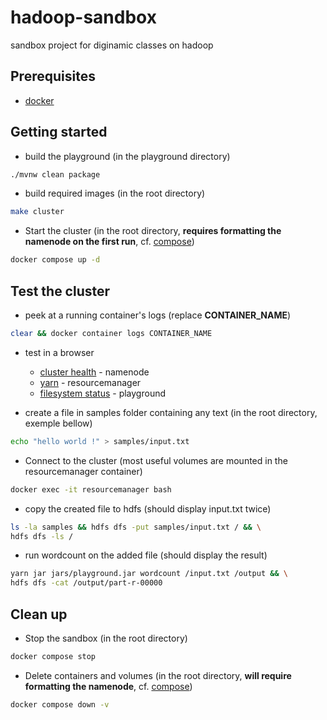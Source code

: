 # hadoop-sandbox

sandbox project for diginamic classes on hadoop

## Prerequisites

- [docker](https://docs.docker.com/install/)

## Getting started

- build the playground (in the playground directory)

```bash
./mvnw clean package
```

- build required images (in the root directory)

```bash
make cluster
```

- Start the cluster (in the root directory, **requires formatting the namenode on the first run**, cf. [compose](./docker-compose.yml))

```bash
docker compose up -d
```

## Test the cluster

- peek at a running container's logs (replace **CONTAINER_NAME**)

```bash
clear && docker container logs CONTAINER_NAME
```

- test in a browser
  - [cluster health](http://localhost:9870) - namenode
  - [yarn](http://localhost:8088) - resourcemanager
  - [filesystem status](http://localhost:3141/status) - playground

- create a file in samples folder containing any text (in the root directory, exemple bellow)

```bash
echo "hello world !" > samples/input.txt
```

- Connect to the cluster (most useful volumes are mounted in the resourcemanager container)

```bash
docker exec -it resourcemanager bash 
```

- copy the created file to hdfs (should display input.txt twice)

```bash
ls -la samples && hdfs dfs -put samples/input.txt / && \
hdfs dfs -ls /
```

- run wordcount on the added file (should display the result)

```bash
yarn jar jars/playground.jar wordcount /input.txt /output && \
hdfs dfs -cat /output/part-r-00000
```

## Clean up

- Stop the sandbox (in the root directory)

```bash
docker compose stop
```

- Delete containers and volumes (in the root directory, **will require formatting the namenode**, cf. [compose](./docker-compose.yml))

```bash
docker compose down -v
```
